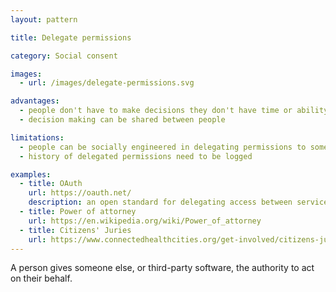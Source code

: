 ```yaml
---
layout: pattern

title: Delegate permissions

category: Social consent

images:
  - url: /images/delegate-permissions.svg

advantages:
  - people don't have to make decisions they don't have time or ability to make themselves
  - decision making can be shared between people

limitations:
  - people can be socially engineered in delegating permissions to someone else
  - history of delegated permissions need to be logged

examples:
  - title: OAuth
    url: https://oauth.net/
    description: an open standard for delegating access between services
  - title: Power of attorney
    url: https://en.wikipedia.org/wiki/Power_of_attorney
  - title: Citizens' Juries
    url: https://www.connectedhealthcities.org/get-involved/citizens-juries/
---
```


A person gives someone else, or third-party software, the authority to act on their behalf.
